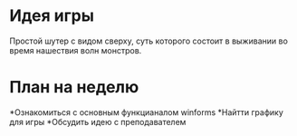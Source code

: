 # Идея игры #

Простой шутер с видом сверху, суть которого состоит в выживании во время нашествия волн монстров.

# План на неделю #

*Ознакомиться с основным функцианалом winforms
*Найтти графику для игры 
*Обсудить идею с преподавателем
